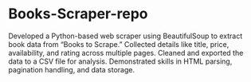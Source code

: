 # Books-Scraper-repo
Developed a Python-based web scraper using BeautifulSoup to extract book data from “Books to Scrape.” Collected details like title, price, availability, and rating across multiple pages. Cleaned and exported the data to a CSV file for analysis. Demonstrated skills in HTML parsing, pagination handling, and data storage.
